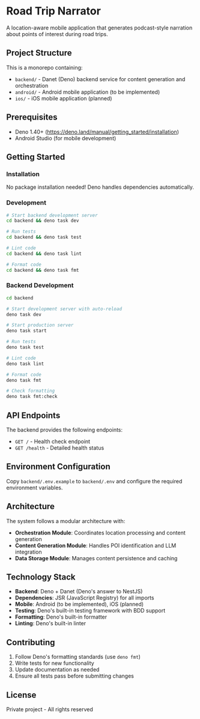 # Road Trip Narrator

A location-aware mobile application that generates podcast-style narration about points of interest during road trips.

## Project Structure

This is a monorepo containing:

- `backend/` - Danet (Deno) backend service for content generation and orchestration
- `android/` - Android mobile application (to be implemented)
- `ios/` - iOS mobile application (planned)

## Prerequisites

- Deno 1.40+ (https://deno.land/manual/getting_started/installation)
- Android Studio (for mobile development)

## Getting Started

### Installation

No package installation needed! Deno handles dependencies automatically.

### Development

```bash
# Start backend development server
cd backend && deno task dev

# Run tests
cd backend && deno task test

# Lint code
cd backend && deno task lint

# Format code
cd backend && deno task fmt
```

### Backend Development

```bash
cd backend

# Start development server with auto-reload
deno task dev

# Start production server
deno task start

# Run tests
deno task test

# Lint code
deno task lint

# Format code
deno task fmt

# Check formatting
deno task fmt:check
```

## API Endpoints

The backend provides the following endpoints:

- `GET /` - Health check endpoint
- `GET /health` - Detailed health status

## Environment Configuration

Copy `backend/.env.example` to `backend/.env` and configure the required environment variables.

## Architecture

The system follows a modular architecture with:

- **Orchestration Module**: Coordinates location processing and content generation
- **Content Generation Module**: Handles POI identification and LLM integration
- **Data Storage Module**: Manages content persistence and caching

## Technology Stack

- **Backend**: Deno + Danet (Deno's answer to NestJS)
- **Dependencies**: JSR (JavaScript Registry) for all imports
- **Mobile**: Android (to be implemented), iOS (planned)
- **Testing**: Deno's built-in testing framework with BDD support
- **Formatting**: Deno's built-in formatter
- **Linting**: Deno's built-in linter

## Contributing

1. Follow Deno's formatting standards (use `deno fmt`)
2. Write tests for new functionality
3. Update documentation as needed
4. Ensure all tests pass before submitting changes

## License

Private project - All rights reserved
